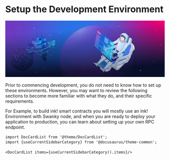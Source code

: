 # Setup the Development Environment
![Development Environment](../assets/environment.png)

Prior to commencing development, you do not need to know how to set up these environments. However, you may want to review the following sections to become more familiar with what they do, and their specific requirements.

For Example, to build ink! smart contracts you will mostly use an
Ink! Environment with Swanky node, and when you are ready to deploy your application to production, you can learn about setting up your own RPC endpoint.

```mdx-code-block
import DocCardList from '@theme/DocCardList';
import {useCurrentSidebarCategory} from '@docusaurus/theme-common';

<DocCardList items={useCurrentSidebarCategory().items}/>
```
